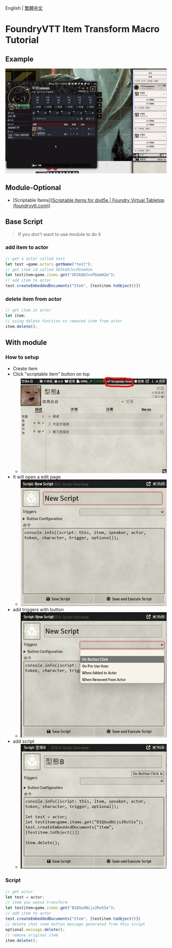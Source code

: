 English | [繁體中文](README_TCH.md)

# FoundryVTT Item Transform Macro Tutorial

## Example

![example](img/example.gif)

## Module-Optional

* [Scriptable Items]([Scriptable Items for dnd5e | Foundry Virtual Tabletop (foundryvtt.com)](https://foundryvtt.com/packages/scriptable-items))

## Base Script

> If you don't want to use module to do it

### add item to actor

```js
// get a actor called test
let test =game.actors.getName("test");
// get item id called XD3kQ0JxvPDamH2m
let testitem=game.items.get("XD3kQ0JxvPDamH2m");
// add item to actor
test.createEmbeddedDocuments("Item", [testitem.toObject()])
```

### delete item from actor

```js
// get item in actor
let item;
// using delete function to removed item from actor
item.delete();
```

## With module
### How to setup

* Create item
* Click "scriptable item" button on top
  * ![script_item](img/script_item.png)
* It will open a edit page
  * ![edit](img/edit.png)
* add triggers with button
  * ![button](img/button.png)
* add script
  * ![add_script](img/add_script.png)

### Script

```js
// get actor
let test = actor;
// item you wanna transform
let testitem=game.items.get("B1QGodNijs2Ro5Ie");
// add item to actor
test.createEmbeddedDocuments("Item", [testitem.toObject()])
// delete chat room button message generated from this script
optional.message.delete();
// remove original item
item.delete();
```

